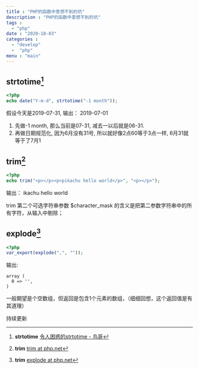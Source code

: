 ```yaml
---
title : "PHP的函数中意想不到的坑"
description : "PHP的函数中意想不到的坑"
tags :
  - "php"
date : "2020-10-03"
categories : 
  - "develop"
  -  "php"
menu : "main"
---
```


## strtotime[^strtotime]

```php {hl_lines=[2]}
<?php
echo date("Y-m-d", strtotime("-1 month"));
```

假设今天是2019-07-31,
输出：
2019-07-01

1. 先做-1 month, 那么当前是07-31, 减去一以后就是06-31.
2. 再做日期规范化, 因为6月没有31号, 所以就好像2点60等于3点一样, 6月31就等于了7月1


[^strtotime]: **strtotime**  [令人困惑的strtotime - 鸟哥](https://www.laruence.com/2018/07/31/3207.html)

## trim[^trim]


```php {hl_lines=[2]}
<?php
echo trim("<p></p><p>pikachu hello world</p>", "<p></p>");
```

输出：
ikachu hello world

trim 第二个可选字符串参数 $character_mask 的含义是把第二参数字符串中的所有字符，从输入中剔除；

<!--more-->
[^trim]: **trim**  [trim at php.net](https://www.php.net/manual/zh/function.trim.php)

## explode[^explode]

```php {hl_lines=[2]}
<?php
var_export(explode(",", ""));

```
输出:
```
array (
  0 => '',
)
```

一般期望是个空数组，但返回是包含1个元素的数组，（细细回想，这个返回值是有其道理）

[^explode]: **trim**  [explode at php.net](https://www.php.net/manual/zh/function.explode.php)

持续更新